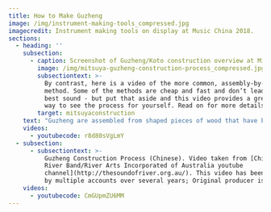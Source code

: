 ```yaml
---
title: How to Make Guzheng
image: /img/instrument-making-tools_compressed.jpg
imagecredit: Instrument making tools on display at Music China 2018.
sections:
  - heading: ''
    subsection:
      - caption: Screenshot of Guzheng/Koto construction overview at MitsuyaKoto.com.
        image: /img/mitsuya-guzheng-construction-process_compressed.jpg
        subsectiontext: >-
          By contrast, here is a video of the more common, assembly-by-parts
          method. Some of the methods are cheap and fast and don’t lead to the
          best sound - but put that aside and this video provides a great visual
          way to see the process for yourself. Read on for more details.
        target: mitsuyaconstruction
    text: "Guzheng are assembled from shaped pieces of wood that have been cut, dried, and heat-treated to enhance their visual and acoustic beauty. Typically the soundboard and backboard are shaped from various woods, the frame of the instrument is built in steps, and then the overall instrument is assembled. This enables the guzheng makers to balance sound quality, looks, and overall expense at different levels for different musicians.\r\n\n\r\n\nSome instrument makers like Mitsuya Koto hollow out a log to create the guzheng, frame and all. That is a work-intensive process so they produce only high-end instruments from traditionally-aged wood. They have an excellent photo overview and video showing some of the steps:"
    videos:
      - youtubecode: r8d80sVgLmY
  - subsection:
      - subsectiontext: >-
          Guzheng Construction Process (Chinese). Video taken from [Chinese
          River Band/River Arts Incorporated of Australia youtube
          channel](http://thesoundofriver.org.au/). This video has been posted
          by multiple accounts over several years; Original producer is unclear.
    videos:
      - youtubecode: CmGUpmZU6MM
---
```


